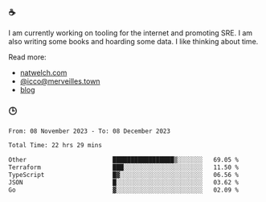 ### ☕

I am currently working on tooling for the internet and promoting SRE. I am also writing some books and hoarding some data. I like thinking about time. 

Read more:

 - [natwelch.com](https://natwelch.com)
 - [@icco@merveilles.town](https://merveilles.town/@icco)
 - [blog](https://writing.natwelch.com)

### 🕒

<!--START_SECTION:waka-->

```txt
From: 08 November 2023 - To: 08 December 2023

Total Time: 22 hrs 29 mins

Other                        █████████████████▒░░░░░░░   69.05 %
Terraform                    ███░░░░░░░░░░░░░░░░░░░░░░   11.50 %
TypeScript                   █▓░░░░░░░░░░░░░░░░░░░░░░░   06.56 %
JSON                         █░░░░░░░░░░░░░░░░░░░░░░░░   03.62 %
Go                           ▓░░░░░░░░░░░░░░░░░░░░░░░░   02.09 %
```

<!--END_SECTION:waka-->
